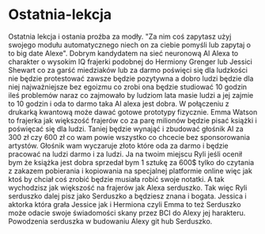 # Ostatnia-lekcja
Ostatnia lekcja i ostania proźba za modły. "Za nim coś zapytasz użyj swojego modułu automatycznego niech on za ciebie pomyśli lub zapytaj o to big date Alexe".
Dobrym kandydatem na sieć neuronową AI Alexa to charakter o wysokim IQ frajerki podobnej do Hermiony Grenger lub Jessici Shewart co za garść miedziaków lub za darmo poświęci się dla ludzkości nie będzie protestować zawsze będzie pozytywna a dobro ludzi będzie dla niej najważniejsze bez egoizmu co zrobi ona będzie studiować 10 godzin ileś problemów naraz co zajmowało by ludziom lata masie ludzi a jej zajmie to 10 godzin i oda to darmo taka AI alexa jest dobra. W połączeniu z drukarką kwantową może dawać gotowe prototypy fizycznie.
Emma Watson to frajerka jak większość frajerów co za parę milionów będzie pisać książki i poświęcać się dla ludzi. Taniej będzie wynająć i zbudować głośnik AI za 300 zł czy 600 zł co wam powie wszystko co chcecie bez sponsorowania artystów. Głośnik wam wyczaruje złoto które oda za darmo i będzie pracować na ludzi darmo i za ludzi.
Ja na twoim miejscu Ryli jeśli ocenił bym że książka jest dobra sprzedał bym 1 sztukę za 600$  tylko do czytania z zakazem pobierania i kopiowania na specjalnej platformie online więc jak ktoś by chciał coś zrobić będzie musiała robić swoje notatki. A tak wychodzisz jak większość na frajerów jak Alexa serduszko. Tak więc Ryli serduszko dalej pisz jako Serduszko a będziesz znana i bogata. Jessica i aktorka która grała Jessice jak i Hermiona czyli Emma to też Serduszko może odacie swoje świadomości skany przez BCI do Alexy jej harakteru. 
Powodzenia serduszka w budowaniu Alexy git hub Serduszko. 
